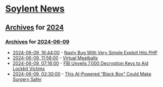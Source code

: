 # [Soylent News](../../../README.md)

## [Archives](../../index.md) for [2024](../index.md)

### [Archives](../../index.md) for [2024-06-09](index.md)

* [2024-06-09, 16:44:00](https://soylentnews.org/article.pl?sid=24/06/09/1358249&from=rss) - [Nasty Bug With Very Simple Exploit Hits PHP](https://soylentnews.org/article.pl?sid=24/06/09/1358249&from=rss)
* [2024-06-09, 11:58:00](https://soylentnews.org/article.pl?sid=24/06/08/1729258&from=rss) - [Virtual Meatballs](https://soylentnews.org/article.pl?sid=24/06/08/1729258&from=rss)
* [2024-06-09, 07:16:00](https://soylentnews.org/article.pl?sid=24/06/08/1727205&from=rss) - [FBI Unveils 7,000 Decryption Keys to Aid Lockbit Victims](https://soylentnews.org/article.pl?sid=24/06/08/1727205&from=rss)
* [2024-06-09, 02:30:00](https://soylentnews.org/article.pl?sid=24/06/08/0126205&from=rss) - [This AI-Powered “Black Box” Could Make Surgery Safer](https://soylentnews.org/article.pl?sid=24/06/08/0126205&from=rss)
